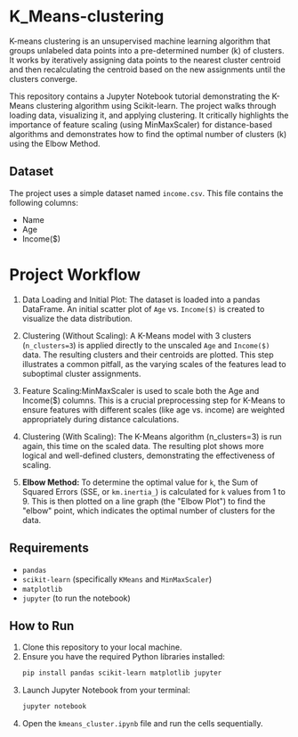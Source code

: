 # K_Means-clustering
K-means clustering is an unsupervised machine learning algorithm that groups unlabeled data points into a pre-determined number (k) of clusters. It works by iteratively assigning data points to the nearest cluster centroid and then recalculating the centroid based on the new assignments until the clusters converge. 

This repository contains a Jupyter Notebook tutorial demonstrating the K-Means clustering algorithm using Scikit-learn. The project walks through loading data, visualizing it, and applying clustering. It critically highlights the importance of feature scaling (using MinMaxScaler) for distance-based algorithms and demonstrates how to find the optimal number of clusters (k) using the Elbow Method.

## Dataset

The project uses a simple dataset named `income.csv`. This file contains the following columns:
* Name
* Age
* Income($)

# Project Workflow

1.  Data Loading and Initial Plot: The dataset is loaded into a pandas DataFrame. An initial scatter plot of `Age` vs. `Income($)` is created to visualize the data distribution.

2.  Clustering (Without Scaling): A K-Means model with 3 clusters (`n_clusters=3`) is applied directly to the unscaled `Age` and `Income($)` data. The resulting clusters and their centroids are plotted. This step illustrates a common pitfall, as the varying scales of the features lead to suboptimal cluster assignments.

3.  Feature Scaling:MinMaxScaler is used to scale both the Age and Income($) columns. This is a crucial preprocessing step for K-Means to ensure features with different scales (like age vs. income) are weighted appropriately during distance calculations.

4.  Clustering (With Scaling): The K-Means algorithm (n_clusters=3) is run again, this time on the scaled data. The resulting plot shows more logical and well-defined clusters, demonstrating the effectiveness of scaling.

5.  **Elbow Method:** To determine the optimal value for `k`, the Sum of Squared Errors (SSE, or `km.inertia_`) is calculated for `k` values from 1 to 9. This is then plotted on a line graph (the "Elbow Plot") to find the "elbow" point, which indicates the optimal number of clusters for the data.

## Requirements

* `pandas`
* `scikit-learn` (specifically `KMeans` and `MinMaxScaler`)
* `matplotlib`
* `jupyter` (to run the notebook)

## How to Run

1.  Clone this repository to your local machine.
2.  Ensure you have the required Python libraries installed:
    ```bash
    pip install pandas scikit-learn matplotlib jupyter
    ```
3.  Launch Jupyter Notebook from your terminal:
    ```bash
    jupyter notebook
    ```
4.  Open the `kmeans_cluster.ipynb` file and run the cells sequentially.
